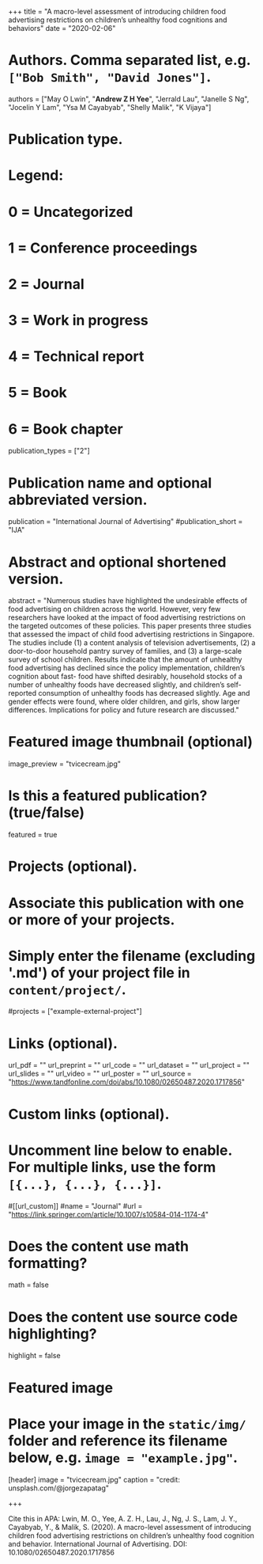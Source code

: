 +++
title = "A macro-level assessment of introducing children food advertising restrictions on children’s unhealthy food cognitions and behaviors"
date = "2020-02-06"

# Authors. Comma separated list, e.g. `["Bob Smith", "David Jones"]`.

authors = ["May O Lwin", "**Andrew Z H Yee**", "Jerrald Lau", "Janelle S Ng", "Jocelin Y Lam", "Ysa M Cayabyab", "Shelly Malik", "K Vijaya"]

# Publication type.
# Legend:
# 0 = Uncategorized
# 1 = Conference proceedings
# 2 = Journal
# 3 = Work in progress
# 4 = Technical report
# 5 = Book
# 6 = Book chapter
publication_types = ["2"]

# Publication name and optional abbreviated version.
publication = "International Journal of Advertising"
#publication_short = "IJA"

# Abstract and optional shortened version.

abstract = "Numerous studies have highlighted the undesirable effects of food advertising on children across the world. However, very few researchers have looked at the impact of food advertising restrictions on the targeted outcomes of these policies. This paper presents three studies that assessed the impact of child food advertising restrictions in Singapore. The studies include (1) a content analysis of television advertisements, (2) a door-to-door household pantry survey of families, and (3) a large-scale survey of school children. Results indicate that the amount of unhealthy food advertising has declined since the policy implementation, children’s cognition about fast- food have shifted desirably, household stocks of a number of unhealthy foods have decreased slightly, and children’s self-reported consumption of unhealthy foods has decreased slightly. Age and gender effects were found, where older children, and girls, show larger differences. Implications for policy and future research are discussed."

# Featured image thumbnail (optional)
image_preview = "tvicecream.jpg"

# Is this a featured publication? (true/false)
featured = true

# Projects (optional).
#   Associate this publication with one or more of your projects.
#   Simply enter the filename (excluding '.md') of your project file in `content/project/`.
#projects = ["example-external-project"]

# Links (optional).
url_pdf = ""
url_preprint = ""
url_code = ""
url_dataset = ""
url_project = ""
url_slides = ""
url_video = ""
url_poster = ""
url_source = "https://www.tandfonline.com/doi/abs/10.1080/02650487.2020.1717856"

# Custom links (optional).
#   Uncomment line below to enable. For multiple links, use the form `[{...}, {...}, {...}]`.
#[[url_custom]]
#name = "Journal"
#url = "https://link.springer.com/article/10.1007/s10584-014-1174-4"

# Does the content use math formatting?
math = false

# Does the content use source code highlighting?
highlight = false
  
# Featured image
# Place your image in the `static/img/` folder and reference its filename below, e.g. `image = "example.jpg"`.
[header]
image = "tvicecream.jpg"
caption = "credit: unsplash.com/@jorgezapatag"

+++

Cite this in APA: Lwin, M. O., Yee, A. Z. H., Lau, J., Ng, J. S., Lam, J. Y., Cayabyab, Y., & Malik, S. (2020). A macro-level assessment of introducing children food advertising restrictions on children’s unhealthy food cognition and behavior. International Journal of Advertising. DOI: 10.1080/02650487.2020.1717856

